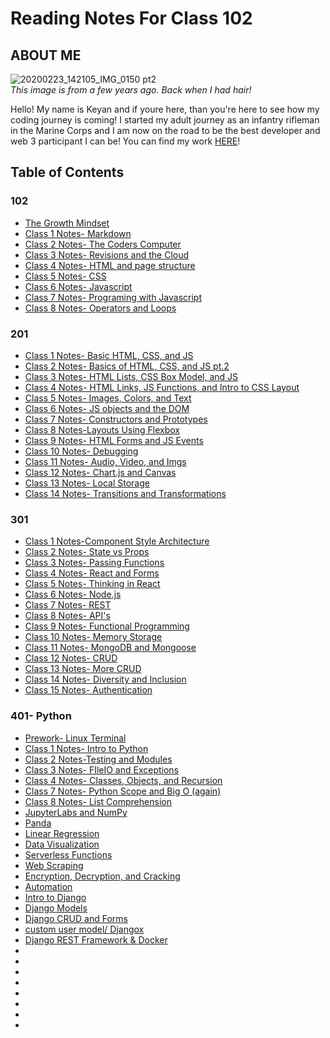 # Reading Notes For Class 102

 ## ABOUT ME
 ![20200223_142105_IMG_0150 pt2](https://user-images.githubusercontent.com/108432978/191093711-737729fe-ab9c-4e25-8ccf-b2de102d12e6.png)  
*This image is from a few years ago. Back when I had hair!*

Hello! My name is Keyan and if youre here, than you're here to see how my coding journey is coming! I started my adult journey as an infantry rifleman in the Marine Corps and I am now on the road to be the best developer and web 3 participant I can be! You can find my work [HERE](https://github.com/Burmpf)!

## Table of Contents
### 102
* [The Growth Mindset](102/growth-mindset.md)
* [Class 1 Notes- Markdown](102/mardown-notes.md)
* [Class 2 Notes- The Coders Computer](102/day1class2.md)
* [Class 3 Notes- Revisions and the Cloud](102/day2class1.md)
* [Class 4 Notes- HTML and page structure](102/day2class2.md)
* [Class 5 Notes- CSS](102/day3class1.md)
* [Class 6 Notes- Javascript](102/day3class2.md)
* [Class 7 Notes- Programing with Javascript](102/day4class1.md)
* [Class 8 Notes- Operators and Loops](102/day4class2.md)

### 201
* [Class 1 Notes- Basic HTML, CSS, and JS](201/201class1.md)
* [Class 2 Notes- Basics of HTML, CSS, and JS pt.2](201/201class2.md)
* [Class 3 Notes- HTML Lists, CSS Box Model, and JS](201/201class3.md)
* [Class 4 Notes- HTML Links, JS Functions, and Intro to CSS Layout](201/201class4.md)
* [Class 5 Notes- Images, Colors, and Text](201/201class5.md)
* [Class 6 Notes- JS objects and the DOM](201/201class6.md)
* [Class 7 Notes- Constructors and Prototypes](201/201class7.md)
* [Class 8 Notes-Layouts Using Flexbox](201/201class8.md)
* [Class 9 Notes- HTML Forms and JS Events](201/201class9.md)
* [Class 10 Notes- Debugging](201/201class10.md)
* [Class 11 Notes- Audio, Video, and Imgs](201/201class11.md) 
* [Class 12 Notes- Chart.js and Canvas](201/201class12.md)
* [Class 13 Notes- Local Storage](201/201class13.md)
* [Class 14 Notes- Transitions and Transformations](201/201class14.md)

### 301
* [Class 1 Notes-Component Style Architecture](301/301class1.md)
* [Class 2 Notes- State vs Props](301/301class2.md)
* [Class 3 Notes- Passing Functions](301/301class3.md)
* [Class 4 Notes- React and Forms](301/301class4.md)
* [Class 5 Notes- Thinking in React](301/301class5.md)
* [Class 6 Notes- Node.js](301/301class6.md)
* [Class 7 Notes- REST](301/301class7.md)
* [Class 8 Notes- API's](301/301class8.md)
* [Class 9 Notes- Functional Programming](301/301class9.md)
* [Class 10 Notes- Memory Storage](301/301class10.md)
* [Class 11 Notes- MongoDB and Mongoose](301/301class11.md)
* [Class 12 Notes- CRUD](301/301class12.md)
* [Class 13 Notes- More CRUD](301/301class13.md)
* [Class 14 Notes- Diversity and Inclusion](301/301class14.md)
* [Class 15 Notes- Authentication](301/301class15.md)

### 401- Python
* [Prework- Linux Terminal](401-python/prework-command-line-notes.md)
* [Class 1 Notes- Intro to Python](401-python/401class1.md)
* [Class 2 Notes-Testing and Modules](401-python/401class2.md)
* [Class 3 Notes- FIleIO and Exceptions](401-python/401class3.md)
* [Class 4 Notes- Classes, Objects, and Recursion](401/../401-python/401class4.md)
* [Class 7 Notes- Python Scope and Big O (again)](401/../401-python/401class7.md)
* [Class 8 Notes- List Comprehension](401/../401-python/401class8.md)
* [JupyterLabs and NumPy](401/../401-python/401class11.md)
* [Panda](401/../401-python/401class12.md)
* [Linear Regression](401/../401-python/401class13.md)
* [Data Visualization](401/../401-python/401class14.md)
* [Serverless Functions](401/../401-python/401class16.md)
* [Web Scraping](401/../401-python/401class17.md)
* [Encryption, Decryption, and Cracking](401/../401-python/401class18.md)
* [Automation](401/../401-python/401class19.md)
* [Intro to Django](401/../401-python/401class26.md)
* [Django Models](401/../401-python/401class27.md)
* [Django CRUD and Forms](401/../401-python/401class28.md)
* [custom user model/ Djangox](401/../401-python/401class29.md)
* [Django REST Framework & Docker](401/../401-python/401class31.md)
* []()
* []()
* []()
* []()
* []()
* []()
* []()
* []()